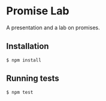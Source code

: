 # Promise Lab

A presentation and a lab on promises.

## Installation

```
$ npm install
```

## Running tests

```
$ npm test
```
